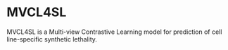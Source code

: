 # MVCL4SL
MVCL4SL is a Multi-view Contrastive Learning model for prediction of cell line-specific synthetic lethality.
